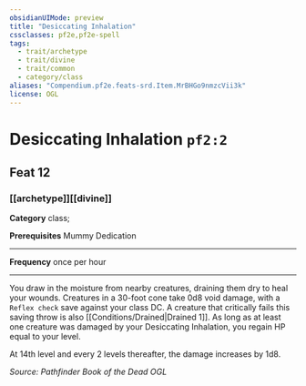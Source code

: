 ```yaml
---
obsidianUIMode: preview
title: "Desiccating Inhalation"
cssclasses: pf2e,pf2e-spell
tags:
  - trait/archetype
  - trait/divine
  - trait/common
  - category/class
aliases: "Compendium.pf2e.feats-srd.Item.MrBHGo9nmzcVii3k"
license: OGL
---
```

# Desiccating Inhalation `pf2:2`
## Feat 12
### [[archetype]][[divine]]

**Category** class; 



**Prerequisites** Mummy Dedication
* * *
**Frequency** once per hour

* * *

You draw in the moisture from nearby creatures, draining them dry to heal your wounds. Creatures in a 30-foot cone take 0d8 void damage, with a `Reflex check` save against your class DC. A creature that critically fails this saving throw is also [[Conditions/Drained|Drained 1]]. As long as at least one creature was damaged by your Desiccating Inhalation, you regain HP equal to your level.

At 14th level and every 2 levels thereafter, the damage increases by 1d8.

*Source: Pathfinder Book of the Dead*
*OGL*